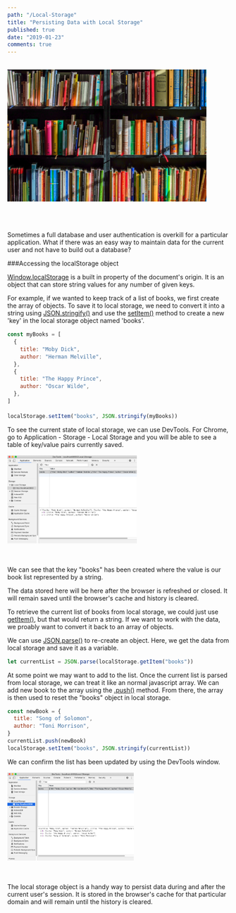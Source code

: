 ```yaml
---
path: "/Local-Storage"
title: "Persisting Data with Local Storage"
published: true
date: "2019-01-23"
comments: true
---
```


<div style="margin: 2rem auto;">
    <img id="figure_01" src="./bookshelf.jpg" style="height:300px; margin-bottom: 2rem;"/>
</div>

Sometimes a full database and user authentication is overkill for a particular application. What if there was an easy way to maintain data for the current user and not have to build out a database?

###Accessing the localStorage object

<a href="https://developer.mozilla.org/en-US/docs/Web/API/Window/localStorage">Window.localStorage</a> is a built in property of the document's origin. It is an object that can store string values for any number of given keys.

For example, if we wanted to keep track of a list of books, we first create the array of objects. To save it to local storage, we need to convert it into a string using <a href="https://developer.mozilla.org/en-US/docs/Web/JavaScript/Reference/Global_Objects/JSON/sringify">JSON.stringify()</a> and use the <a href="https://developer.mozilla.org/en-US/docs/Web/API/Storage/setItem">setItem()</a> method to create a new 'key' in the local storage object named 'books'.

```javascript
const myBooks = [
  {
    title: "Moby Dick",
    author: "Herman Melville",
  },
  {
    title: "The Happy Prince",
    author: "Oscar Wilde",
  },
]

localStorage.setItem("books", JSON.stringify(myBooks))
```

To see the current state of local storage, we can use DevTools. For Chrome, go to Application - Storage - Local Storage and you will be able to see a table of key/value pairs currently saved.

<div style="margin: 1rem auto;">
    <img id="local-storage-dev" src="./local-storage-dev01.png" style="height:200px; margin-bottom: 2rem;"/>
</div>

We can see that the key "books" has been created where the value is our book list represented by a string.

The data stored here will be here after the browser is refreshed or closed. It will remain saved until the browser's cache and history is cleared.

To retrieve the current list of books from local storage, we could just use <a href="https://developer.mozilla.org/en-US/docs/Web/API/Storage/getItem">getItem()</a>, but that would return a string. If we want to work with the data, we proably want to convert it back to an array of objects.

We can use <a href="https://developer.mozilla.org/en-US/docs/Web/JavaScript/Reference/Global_Objects/JSON/parse">JSON.parse()</a> to re-create an object. Here, we get the data from local storage and save it as a variable.

```javascript
let currentList = JSON.parse(localStorage.getItem("books"))
```

At some point we may want to add to the list. Once the current list is parsed from local storage, we can treat it like an normal javascript array. We can add new book to the array using the <a href="https://developer.mozilla.org/en-US/docs/Web/JavaScript/Reference/Global_Objects/Array/push">.push()</a> method. From there, the array is then used to reset the "books" object in local storage.

```javascript
const newBook = {
  title: "Song of Solomon",
  author: "Toni Morrison",
}
currentList.push(newBook)
localStorage.setItem("books", JSON.stringify(currentList))
```

We can confirm the list has been updated by using the DevTools window.

<div style="margin: 1rem auto;">
    <img id="local-storage-dev" src="./local-storage-dev02.png" style="height:200px; margin-bottom: 2rem;"/>
</div>

The local storage object is a handy way to persist data during and after the current user's session. It is stored in the browser's cache for that particular domain and will remain until the history is cleared.
